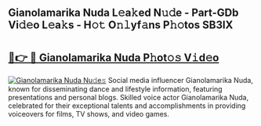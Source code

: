 ## Gianolamarika Nuda L𝚎a𝚔ed N𝚞𝚍e - Part-GDb Vi𝚍𝚎o L𝚎a𝚔s - H𝚘𝚝 O𝚗𝚕yf𝚊ns P𝚑𝚘tos SB3lX

# <h2><a href="http://kfe14v.oniu.top/?m=Gianolamarika+Nuda">🔗👉 🔴 Gianolamarika Nuda P𝚑ot𝚘𝚜 V𝚒d𝚎o</a></h2>

[![Gianolamarika Nuda Nu𝚍e𝚜](https://i.imgur.com/0qMVB7G.gif)](http://kfe14v.oniu.top/?m=Gianolamarika+Nuda)
Social media influencer Gianolamarika Nuda, known for disseminating dance and lifestyle information, featuring presentations and personal blogs. Skilled voice actor Gianolamarika Nuda, celebrated for their exceptional talents and accomplishments in providing voiceovers for films, TV shows, and video games.  
